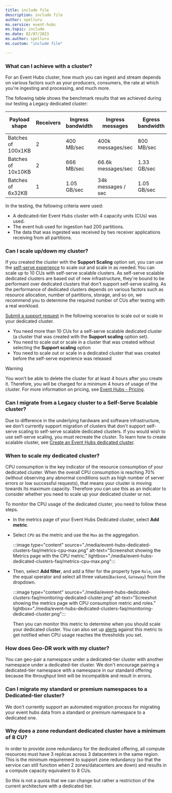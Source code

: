 ```yaml
---
title: include file
description: include file
author: spelluru
ms.service: event-hubs
ms.topic: include
ms.date: 02/07/2023
ms.author: spelluru
ms.custom: "include file"

---
```


### What can I achieve with a cluster?

For an Event Hubs cluster, how much you can ingest and stream depends on various factors such as your producers, consumers, the rate at which you're ingesting and processing, and much more. 

The following table shows the benchmark results that we achieved during our testing a Legacy dedicated cluster:

| Payload shape | Receivers | Ingress bandwidth| Ingress messages | Egress bandwidth | Egress messages | Total TUs | TUs per CU |
| ------------- | --------- | ---------------- | ------------------ | ----------------- | ------------------- | --------- | ---------- |
| Batches of 100x1KB | 2 | 400 MB/sec | 400k messages/sec | 800 MB/sec | 800k messages/sec | 400 TUs | 100 TUs | 
| Batches of 10x10KB | 2 | 666 MB/sec | 66.6k messages/sec | 1.33 GB/sec | 133k messages/sec | 666 TUs | 166 TUs |
| Batches of 6x32KB | 1 | 1.05 GB/sec | 34k messages / sec | 1.05 GB/sec | 34k messages/sec | 1000 TUs | 250 TUs |

In the testing, the following criteria were used:

- A dedicated-tier Event Hubs cluster with 4 capacity units (CUs) was used. 
- The event hub used for ingestion had 200 partitions. 
- The data that was ingested was received by two receiver applications receiving from all partitions.

### Can I scale up/down my cluster?
If you created the cluster with the **Support Scaling** option set, you can use the [self-serve experience](../event-hubs-dedicated-cluster-create-portal.md#scale-a-dedicated-cluster) to scale out and scale in as needed. You can scale up to 10 CUs with self-serve scalable clusters. As self-serve scalable dedicated clusters are based out of new infrastructure, they're bound to be performant over dedicated clusters that don't support self-serve scaling. As the performance of dedicated clusters depends on various factors such as resource allocation, number of partitions, storage, and so on, we recommend you to determine the required number of CUs after testing with a real workload. 

[Submit a support request](../event-hubs-dedicated-cluster-create-portal.md#submit-a-support-request) in the following scenarios to scale out or scale in your dedicated cluster.

- You need more than 10 CUs for a self-serve scalable dedicated cluster (a cluster that was created with the **Support scaling** option set).
- You need to scale out or scale in a cluster that was created without selecting the **Support scaling** option 
- You need to scale out or scale in a dedicated cluster that was created before the self-serve experience was released


> [!WARNING]
> You won't be able to delete the cluster for at least 4 hours after you create it. Therefore, you will be charged for a minimum 4 hours of usage of the cluster. For more information on pricing, see [Event Hubs - Pricing](https://azure.microsoft.com/pricing/details/event-hubs/). 


### Can I migrate from a Legacy cluster to a Self-Serve Scalable cluster?
Due to difference in the underlying hardware and software infrastructure, we don't currently support migration of clusters that don't support self-serve scaling to self-serve scalable dedicated clusters. If you would wish to use self-serve scaling, you must recreate the cluster. To learn how to create scalable cluster, see [Create an Event Hubs dedicated cluster](../event-hubs-dedicated-cluster-create-portal.md). 



### When to scale my dedicated cluster? 
CPU consumption is the key indicator of the resource consumption of your dedicated cluster. When the overall CPU consumption is reaching 70% (without observing any abnormal conditions such as high number of server errors or low successful requests), that means your cluster is moving towards its maximum capacity.  Therefore you can use this as an indicator to consider whether you need to scale up your dedicated cluster or not.

To monitor the CPU usage of the dedicated cluster, you need to follow these steps. 
- In the metrics page of your Event Hubs Dedicated cluster, select **Add metric**.
- Select `CPU` as the metric and use the `Max` as the aggregation. 

    :::image type="content" source="./media/event-hubs-dedicated-clusters-faq/metrics-cpu-max.png" alt-text="Screenshot showing the Metrics page with the CPU metric." lightbox="./media/event-hubs-dedicated-clusters-faq/metrics-cpu-max.png":::
- Then, select **Add filter**, and add a filter for the property type `Role`, use the equal operator and select all three values(`Backend`, `Gateway`) from the dropdown.  

    :::image type="content" source="./media/event-hubs-dedicated-clusters-faq/monitoring-dedicated-cluster.png" alt-text="Screeshot showing the metrics page with CPU consumption metric and roles." lightbox="./media/event-hubs-dedicated-clusters-faq/monitoring-dedicated-cluster.png":::


    Then you can monitor this metric to determine when you should scale your dedicated cluster. You can also set up [alerts](../../azure-monitor/alerts/alerts-overview.md) against this metric to get notified when CPU usage reaches the thresholds you set.  


### How does Geo-DR work with my cluster?
You can geo-pair a namespace under a dedicated-tier cluster with another namespace under a dedicated-tier cluster. We don't encourage pairing a dedicated-tier namespace with a namespace in our standard offering because the throughput limit will be incompatible and result in errors. 

### Can I migrate my standard or premium namespaces to a Dedicated-tier cluster?
We don't currently support an automated migration process for migrating your event hubs data from a standard or premium namespace to a dedicated one.

### Why does a zone redundant dedicated cluster have a minimum of 8 CU?
In order to provide zone redundancy for the dedicated offering, all compute resources must have 3 replicas across 3 datacenters in the same region. This is the minimum requirement to support zone redundancy (so that the service can still function when 2 zones/datacenters are down) and results in a compute capacity equivalent to 8 CUs.

So this is not a quota that we can change but rather a restriction of the current architecture with a dedicated tier.
